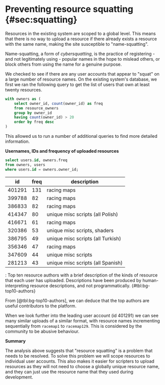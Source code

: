
# Preventing resource squatting {#sec:squatting}

Resources in the existing system are scoped to a global level. This means that there is no way to upload a resource if there already exists a resource with the same name, making the site susceptible to "name-squatting".

Name-squatting, a form of _cybersquatting_, is the practice of registering - and not legitimately using - popular names in the hope to mislead others, or block others from using the name for a genuine purpose.

We checked to see if there are any user accounts that appear to "squat" on a large number of resource names. On the existing system's database, we first we ran the following query to get the list of users that own at least twenty resources.

```sql
with owners as (
    select owner_id, count(owner_id) as freq
    from resource_owners
    group by owner_id
    having count(owner_id) > 20
    order by freq desc
)
```

This allowed us to run a number of additional queries to find more detailed information.

**Usernames, IDs and frequency of uploaded resources**

```sql
select users.id, owners.freq
from owners, users
where users.id = owners.owner_id;
```

| id      | freq | description
| ------- | ---- | -----------
| 401291  | 131  | racing maps                          <!-- https://community.mtasa.com/index.php?p=profile&id=401291 -->
| 399788  | 82   | racing maps                          <!-- https://community.mtasa.com/index.php?p=profile&id=399788 -->
| 386833  | 82   | racing maps                          <!-- https://community.mtasa.com/index.php?p=profile&id=386833 -->
| 414347  | 80   | unique misc scripts (all Polish)     <!-- https://community.mtasa.com/index.php?p=profile&id=414347 -->
| 416671  | 61   | racing maps                          <!-- https://community.mtasa.com/index.php?p=profile&id=416671 -->
| 320386  | 53   | unique misc scripts, shaders         <!-- https://community.mtasa.com/index.php?p=profile&id=320386 -->
| 386795  | 49   | unique misc scripts (all Turkish)    <!-- https://community.mtasa.com/index.php?p=profile&id=386795 -->
| 356346  | 47   | racing maps                          <!-- https://community.mtasa.com/index.php?p=profile&id=356346 -->
| 347609  | 44   | unique misc scripts                  <!-- https://community.mtasa.com/index.php?p=profile&id=347609 -->
| 281213  | 43   | unique misc scripts (all Spanish)    <!-- https://community.mtasa.com/index.php?p=profile&id=281213 -->

: Top ten resource authors with a brief description of the kinds of resource that each user has uploaded.
Descriptions have been produced by human-interpreting resource descriptions, and not programmatically. {#tbl:bg-top10-authors}

From [@tbl:bg-top10-authors], we can deduce that the top authors are useful contributors to the platform.

When we look further into the leading user account (id 401291) we can see many similar uploads of a similar format, with resource names incrementing sequentially from `racemap1` to `racemap129`. This is considered by the community to be abusive behaviour.

**Summary**

The analysis above suggests that "resource squatting" is a problem that needs to be resolved. To solve this problem we will scope resources to individual user accounts. This also makes it easier for scripters to upload resources as they will not need to choose a globally unique resource name, and they can just use the resource name that they used during development.
